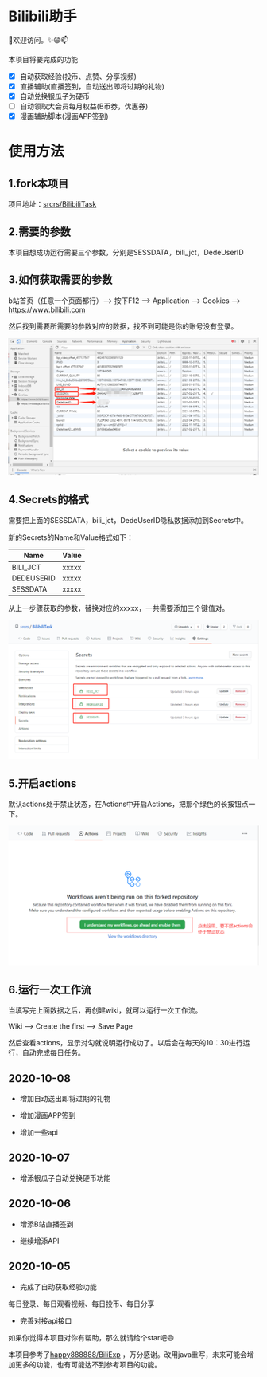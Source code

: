 # Bilibili助手

👯欢迎访问。✨😄📫

本项目将要完成的功能 

* [x] 自动获取经验(投币、点赞、分享视频) 
* [x] 直播辅助(直播签到，自动送出即将过期的礼物) 
* [x] 自动兑换银瓜子为硬币 
* [ ] 自动领取大会员每月权益(B币劵，优惠券) 
* [x] 漫画辅助脚本(漫画APP签到) 

# 使用方法

## 1.fork本项目

项目地址：[srcrs/BilibiliTask](https://github.com/srcrs/BilibiliTask)

## 2.需要的参数

本项目想成功运行需要三个参数，分别是SESSDATA，bili_jct，DedeUserID

## 3.如何获取需要的参数

b站首页（任意一个页面都行）--> 按下F12 --> Application --> Cookies --> https://www.bilibili.com

然后找到需要所需要的参数对应的数据，找不到可能是你的账号没有登录。

![](img/1.png)

## 4.Secrets的格式

需要把上面的SESSDATA，bili_jct，DedeUserID隐私数据添加到Secrets中。

新的Secrets的Name和Value格式如下：

Name | Value
-|-
BILI_JCT | xxxxx
DEDEUSERID | xxxxx
SESSDATA | xxxxx

从上一步骤获取的参数，替换对应的xxxxx，一共需要添加三个键值对。

![](img/2.png)

## 5.开启actions

默认actions处于禁止状态，在Actions中开启Actions，把那个绿色的长按钮点一下。

![](img/3.png)

## 6.运行一次工作流

当填写完上面数据之后，再创建wiki，就可以运行一次工作流。

Wiki --> Create the first --> Save Page

然后查看actions，显示对勾就说明运行成功了。以后会在每天的10：30进行运行，自动完成每日任务。

## 2020-10-08

+ 增加自动送出即将过期的礼物

+ 增加漫画APP签到

+ 增加一些api

## 2020-10-07

+ 增添银瓜子自动兑换硬币功能

## 2020-10-06

+ 增添B站直播签到

+ 继续增添API

## 2020-10-05

+ 完成了自动获取经验功能

每日登录、每日观看视频、每日投币、每日分享

+ 完善对接api接口

如果你觉得本项目对你有帮助，那么就请给个star吧😄

本项目参考了[happy888888/BiliExp](https://github.com/happy888888/BiliExp) ，万分感谢。改用java重写，未来可能会增加更多的功能，也有可能达不到参考项目的功能。